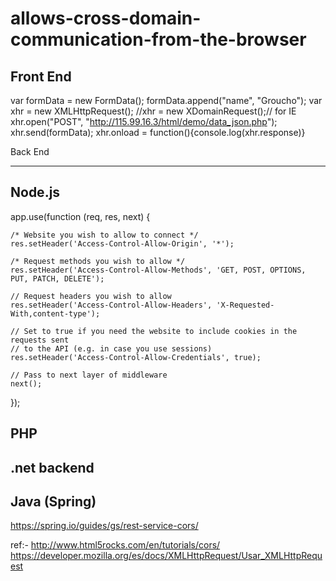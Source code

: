 allows-cross-domain-communication-from-the-browser
==================================================


Front End
---------
var formData = new FormData();
formData.append("name", "Groucho");
var xhr = new XMLHttpRequest();
//xhr = new XDomainRequest();// for IE
xhr.open("POST", "http://115.99.16.3/html/demo/data_json.php");
xhr.send(formData);
xhr.onload = function(){console.log(xhr.response)}

Back End
*****************************************************************************
Node.js
--------
 app.use(function (req, res, next) {

    /* Website you wish to allow to connect */
    res.setHeader('Access-Control-Allow-Origin', '*');

    /* Request methods you wish to allow */
    res.setHeader('Access-Control-Allow-Methods', 'GET, POST, OPTIONS, PUT, PATCH, DELETE');

    // Request headers you wish to allow
    res.setHeader('Access-Control-Allow-Headers', 'X-Requested-With,content-type');

    // Set to true if you need the website to include cookies in the requests sent
    // to the API (e.g. in case you use sessions)
    res.setHeader('Access-Control-Allow-Credentials', true);

    // Pass to next layer of middleware
    next();
});



PHP
--------------------------------------
<?php
//header('Access-Control-Allow-Origin: http://sagarpanda.com');
header('Access-Control-Allow-Origin: *');
//header('Access-Control-Allow-Methods: GET, POST, PUT');
//header('Access-Control-Allow-Credentials: true');
//header('Access-Control-Allow-Headers: Origin, X-Requested-With, Content-Type, Accept');//to work in sencha touch ajax call
echo '{"name":"'.$_POST[name].'","status":true}';
?>

.net backend
------------
<httpProtocol>
  <customHeaders>
    <add name="Access-Control-Allow-Origin" value="*" />
    <add name="Access-Control-Allow-Headers" value="Origin, X-Requested-With, Content-Type, Accept" />
  </customHeaders>
</httpProtocol>

Java (Spring)
--------------
https://spring.io/guides/gs/rest-service-cors/

ref:-
http://www.html5rocks.com/en/tutorials/cors/
https://developer.mozilla.org/es/docs/XMLHttpRequest/Usar_XMLHttpRequest
